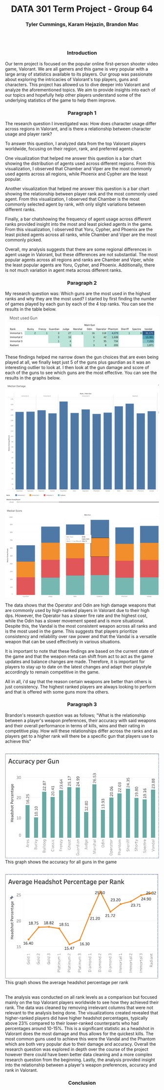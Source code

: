 <div align="center"><H1> DATA 301 Term Project - Group 64
<H3> Tyler Cummings, Karam Hejazin, Brandon Mac </div>

<br/>
<br/>
<div align="center"> <H3> Introduction </div>


   Our term project is focused on the popular online first-person shooter video game, Valorant. We are all gamers and this game is very popular with a large array of statistics available to its players. Our group was passionate about exploring the intricacies of Valorant's top players, guns and characters. This project has allowed us to dive deeper into Valorant and analyze the aforementioned topics. We aim to provide insights into each of our topics and hopefully help other players understand some of the underlying statistics of the game to help them improve.



<div align="center"> <H3> Paragraph 1 </div>

The research question I investigated was: How does character usage differ across regions in Valorant, and is there a relationship between character usage and player rank?

To answer this question, I analyzed data from the top Valorant players worldwide, focusing on their region, rank, and preferred agents.

One visualization that helped me answer this question is a bar chart showing the distribution of agents used across different regions. From this visualization, I observed that Chamber and Viper are the most commonly used agents across all regions, while Phoenix and Cypher are the least popular.

Another visualization that helped me answer this question is a bar chart showing the relationship between player rank and the most commonly used agent. From this visualization, I observed that Chamber is the most commonly selected agent by rank, with only slight variations between different ranks.

Finally, a bar chatshowing the frequency of agent usage across different ranks provided insight into the most and least picked agents in the game. From this visualization, I observed that Yoru, Cypher, and Phoenix are the least picked agents across all ranks, while Chamber and Viper are the most commonly picked.

Overall, my analysis suggests that there are some regional differences in agent usage in Valorant, but these differences are not substantial. The most popular agents across all regions and ranks are Chamber and Viper, while the least popular agents are Yoru, Cypher, and Phoenix. Additionally, there is not much variation in agent meta across different ranks. 


<div align="center"> <H3> Paragraph 2 </div>

My research question was: Which guns are the most used in the highest ranks and why they are the most used? I started by first finding the number of games played by each gun by each of the 4 top ranks. You can see the results in the table below.

![Gun Usage](images/KH_Usage.png)

These findings helped me narrow down the gun choices that are even being played at all, we finally kept just 5 of the guns plus gaurdian as it was an interesting outlier to look at. I then look at the gun damage and score of each of the guns to see which guns are the most effective. You can see the results in the graphs below.

![gun Damage](images/KH_DMG.png)
![gun Score](images/KH_Score.png)

The data shows that the Operator and Odin are high damage weapons that are commonly used by high-ranked players in Valorant due to their high dps. However, the Operator has a slower fire rate and the highest cost, while the Odin has a slower movement speed and is more situational. Despite this, the Vandal is the most consistent weapon across all ranks and is the most used in the game. This suggests that players prioritize consistency and reliability over raw power and that the Vandal is a versatile weapon that can be used effectively in various situations.

It is important to note that these findings are based on the current state of the game and that the weapon meta can shift from act to act as the game updates and balance changes are made. Therefore, it is important for players to stay up to date on the latest changes and adapt their playstyle accordingly to remain competitive in the game.

All in all, i'd say that the reason certain weapons are better than others is just consistency. The highest ranked players are always looking to perform and that is offered with some guns more tha others.
<div align="center"> <H3> Paragraph 3 </div>


   Brandon's research question was as follows; "What is the relationship between a player's weapon preferences, their accuracy with said weapons and their overall performance in terms of kills, wins and their rating in competitive play. How will these relationships differ across the ranks and as players get to a higher rank will there be a specific gun that players use to achieve this"
   <br>
   <br>

   ![](/images/gun_BM.png) 
   This graph shows the accuracy for all guns in the game
   <br>
   <br>

   ![](/images/rank_BM.png)
   This graph shows the average headshot percentage per rank
   <br>
   <br>

   The analysis was conducted on all rank levels as a comparison but focused mainly on the top Valorant players worldwide to see how they achieved their rank. The data was cleaned by removing irrelevant columns that were not relevant to the analysis being done. The visualizations created revealed that higher-ranked players did have higher headshot percentages, typically above 23% compared to their lower-ranked counterparts who had percentages around 10-15%. This is a significant statistic as a headshot in Valorant does the most damage and thus allows for the quickest kills. The most common guns used to achieve this were the Vandal and the Phantom which are both very popular due to their damage and accuracy. Overall the research question was explored in depth over the course of the project however there could have been better data cleaning and a more complex research question from the beginning. Lastly, the analysis provided insight into the relationship between a player's weapon preferences, accuracy and rank in Valorant.

<div align="center"> <H3> Conclusion </div>

